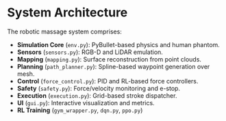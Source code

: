 # System Architecture

The robotic massage system comprises:

- **Simulation Core** (`env.py`): PyBullet-based physics and human phantom.
- **Sensors** (`sensors.py`): RGB-D and LiDAR emulation.
- **Mapping** (`mapping.py`): Surface reconstruction from point clouds.
- **Planning** (`path_planner.py`): Spline-based waypoint generation over mesh.
- **Control** (`force_control.py`): PID and RL-based force controllers.
- **Safety** (`safety.py`): Force/velocity monitoring and e-stop.
- **Execution** (`execution.py`): Grid-based stroke dispatcher.
- **UI** (`gui.py`): Interactive visualization and metrics.
- **RL Training** (`gym_wrapper.py`, `dqn.py`, `ppo.py`)
